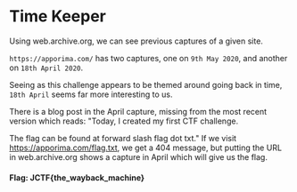 # Time Keeper

Using web.archive.org, we can see previous captures of a given site. 

`https://apporima.com/` has two captures, one on `9th May 2020`, and another on `18th April 2020`. 

Seeing as this challenge appears to be themed around going back in time, `18th April` seems far more interesting to us. 

There is a blog post in the April capture, missing from the most recent version which reads: "Today, I created my first CTF challenge. 

The flag can be found at forward slash flag dot txt." If we visit https://apporima.com/flag.txt, we get a 404 message, but putting the URL in web.archive.org shows a capture in April which will give us the flag.


#### Flag: JCTF{the_wayback_machine}
